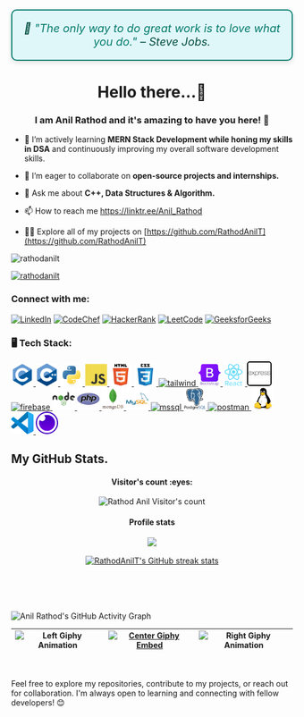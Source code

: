 
<br/>
<br/>

<p align="center" style="background-color: #e0f7fa; padding: 20px; border-radius: 10px; font-style: italic; font-size: 20px; color: #004d40; border: 2px solid #00796b; box-shadow: 0 4px 8px rgba(0, 0, 0, 0.1); max-width: 600px; margin: auto;">
  💭 <span style="color: #00796b;">"The only way to do great work is to love what you do."</span> – <span style="color: #004d40;">Steve Jobs.</span>
</p>



<h1 align="center">Hello there...👋</h1>
<h3 align="center">  I am Anil Rathod and it's amazing to have you here! 🚀</h3>

- 🌱 I’m actively learning **MERN Stack Development while honing my skills in DSA** and continuously improving my overall software development skills.

- 👯 I’m eager to collaborate on **open-source projects and internships.**

- 💬 Ask me about **C++, Data Structures & Algorithm.**

- 📫 How to reach me https://linktr.ee/Anil_Rathod

- 👨‍💻 Explore all of my projects on [https://github.com/RathodAnilT](https://github.com/RathodAnilT)

<p align="left"> <img src="https://komarev.com/ghpvc/?username=rathodanilt&label=Profile%20views&color=0e75b6&style=flat" alt="rathodanilt" /> </p>

<p align="left"> <a href="https://github.com/ryo-ma/github-profile-trophy"><img src="https://github-profile-trophy.vercel.app/?username=rathodanilt" alt="rathodanilt" /></a> </p>


<h3 align="left">Connect with me:</h3>
<p align="left">
<a href="https://www.linkedin.com/in/anil-rathod-1a088819b/" target="_blank"><img align="center" src="https://raw.githubusercontent.com/rahuldkjain/github-profile-readme-generator/master/src/images/icons/Social/linked-in-alt.svg" alt="LinkedIn" height="30" width="40" /></a>
<a href="https://www.codechef.com/users/anilrathod1501" target="_blank"><img align="center" src="https://cdn.jsdelivr.net/npm/simple-icons@3.1.0/icons/codechef.svg" alt="CodeChef" height="30" width="40" /></a>
<a href="https://www.hackerrank.com/profile/anilrathod1501" target="_blank"><img align="center" src="https://raw.githubusercontent.com/rahuldkjain/github-profile-readme-generator/master/src/images/icons/Social/hackerrank.svg" alt="HackerRank" height="30" width="40" /></a>
<a href="https://leetcode.com/u/anil_rathod/" target="_blank"><img align="center" src="https://raw.githubusercontent.com/rahuldkjain/github-profile-readme-generator/master/src/images/icons/Social/leet-code.svg" alt="LeetCode" height="30" width="40" /></a>
<a href="https://www.geeksforgeeks.org/user/anilrathl9tb/" target="_blank"><img align="center" src="https://raw.githubusercontent.com/rahuldkjain/github-profile-readme-generator/master/src/images/icons/Social/geeks-for-geeks.svg" alt="GeeksforGeeks" height="30" width="40" /></a>
</p>



<h3 align="left">🖥️ Tech Stack:</h3>
<p align="left"> 
  <a href="https://www.cprogramming.com/" target="_blank" rel="noreferrer"> <img src="https://raw.githubusercontent.com/devicons/devicon/master/icons/c/c-original.svg" alt="c" width="40" height="40"/> </a> 
  <a href="https://www.w3schools.com/cpp/" target="_blank" rel="noreferrer"> <img src="https://raw.githubusercontent.com/devicons/devicon/master/icons/cplusplus/cplusplus-original.svg" alt="cplusplus" width="40" height="40"/> </a> 
  <a href="https://www.python.org" target="_blank" rel="noreferrer"> <img src="https://raw.githubusercontent.com/devicons/devicon/master/icons/python/python-original.svg" alt="python" width="40" height="40"/> </a> 
  <a href="https://developer.mozilla.org/en-US/docs/Web/JavaScript" target="_blank" rel="noreferrer"> <img src="https://raw.githubusercontent.com/devicons/devicon/master/icons/javascript/javascript-original.svg" alt="javascript" width="40" height="40"/> </a> 
  <a href="https://www.w3.org/html/" target="_blank" rel="noreferrer"> <img src="https://raw.githubusercontent.com/devicons/devicon/master/icons/html5/html5-original-wordmark.svg" alt="html5" width="40" height="40"/> </a> 
  <a href="https://www.w3schools.com/css/" target="_blank" rel="noreferrer"> <img src="https://raw.githubusercontent.com/devicons/devicon/master/icons/css3/css3-original-wordmark.svg" alt="css3" width="40" height="40"/> </a> 
  <a href="https://tailwindcss.com/" target="_blank" rel="noreferrer"> <img src="https://www.vectorlogo.zone/logos/tailwindcss/tailwindcss-icon.svg" alt="tailwind" width="40" height="40"/> </a> 
  <a href="https://getbootstrap.com/" target="_blank" rel="noreferrer"> <img src="https://raw.githubusercontent.com/devicons/devicon/master/icons/bootstrap/bootstrap-original-wordmark.svg" alt="bootstrap" width="40" height="40"/> </a> 
  <a href="https://reactjs.org/" target="_blank" rel="noreferrer"> <img src="https://raw.githubusercontent.com/devicons/devicon/master/icons/react/react-original-wordmark.svg" alt="react" width="40" height="40"/> </a> 
  </a> 
  <a href="https://expressjs.com" target="_blank" rel="noreferrer"> 
    <img src="https://raw.githubusercontent.com/devicons/devicon/master/icons/express/express-original-wordmark.svg" alt="express" width="40" height="40" style="background-color: #ffffff; border: 2px solid #000000; border-radius: 5px;"/> 
  </a> 
  <a href="https://firebase.google.com/" target="_blank" rel="noreferrer"> <img src="https://www.vectorlogo.zone/logos/firebase/firebase-icon.svg" alt="firebase" width="40" height="40"/> </a> 
  <a href="https://nodejs.org" target="_blank" rel="noreferrer"> <img src="https://raw.githubusercontent.com/devicons/devicon/master/icons/nodejs/nodejs-original-wordmark.svg" alt="nodejs" width="40" height="40"/> </a> 
  <a href="https://www.php.net/" target="_blank" rel="noreferrer"> <img src="https://raw.githubusercontent.com/devicons/devicon/master/icons/php/php-original.svg" alt="php" width="40" height="40"/> </a> 
  <a href="https://www.mongodb.com/" target="_blank" rel="noreferrer"> <img src="https://raw.githubusercontent.com/devicons/devicon/master/icons/mongodb/mongodb-original-wordmark.svg" alt="mongodb" width="40" height="40"/> </a> 
  <a href="https://www.mysql.com/" target="_blank" rel="noreferrer"> <img src="https://raw.githubusercontent.com/devicons/devicon/master/icons/mysql/mysql-original-wordmark.svg" alt="mysql" width="40" height="40"/> </a> 
  <a href="https://www.microsoft.com/en-us/sql-server" target="_blank" rel="noreferrer"> <img src="https://www.svgrepo.com/show/303229/microsoft-sql-server-logo.svg" alt="mssql" width="40" height="40"/> </a> 
  <a href="https://www.postgresql.org" target="_blank" rel="noreferrer"> <img src="https://raw.githubusercontent.com/devicons/devicon/master/icons/postgresql/postgresql-original-wordmark.svg" alt="postgresql" width="40" height="40"/> </a> 
  <a href="https://postman.com" target="_blank" rel="noreferrer"> <img src="https://www.vectorlogo.zone/logos/getpostman/getpostman-icon.svg" alt="postman" width="40" height="40"/> </a> 
  <a href="https://www.linux.org/" target="_blank" rel="noreferrer"> <img src="https://raw.githubusercontent.com/devicons/devicon/master/icons/linux/linux-original.svg" alt="linux" width="40" height="40"/> </a> 
  <a href="https://code.visualstudio.com/" target="_blank" rel="noreferrer"> <img src="https://raw.githubusercontent.com/devicons/devicon/master/icons/vscode/vscode-original.svg" alt="vscode" width="40" height="40"/> </a> 
  <a href="https://insomnia.rest/" target="_blank" rel="noreferrer"> <img src="https://raw.githubusercontent.com/devicons/devicon/master/icons/insomnia/insomnia-original.svg" alt="insomnia" width="40" height="40"/> </a>
</p>


## My GitHub Stats.

<div align="center">
  <h4>Visitor's count :eyes:</h4>
  <p><img src="https://profile-counter.glitch.me/{RathodAnilT}/count.svg" alt="Rathod Anil Visitor's count" /></p>
</div>

<div align="center">
  <h4>Profile stats</h4>
  <p><img src="https://github-readme-stats.vercel.app/api?username=RathodAnilT&count_private=true&show_icons=true&theme=gotham" /></p>
</div>

<div align="center">
  <a href="http://www.github.com/RathodAnilT">
    <img src="https://github-readme-streak-stats.herokuapp.com/?user=RathodAnilT&stroke=14b8a6&background=1c1917&ring=0891b2&fire=0891b2&currStreakNum=14b8a6&currStreakLabel=0891b2&sideNums=14b8a6&sideLabels=14b8a6&dates=14b8a6&hide_border=true" alt="RathodAnilT's GitHub streak stats" />
  </a>
</div>

<br/>
<br/>


<br/>
<br/>

![Anil Rathod's GitHub Activity Graph](https://github-readme-activity-graph.vercel.app/graph?username=RathodAnilT&bg_color=000000&color=ffffff&line=ff5733&point=33ff57&area=true&hide_border=true)

| ![Left Giphy Animation](https://media.giphy.com/media/n1dFDLwXu4Qkwy7OJ0/giphy.gif) | [![Center Giphy Embed](https://media.giphy.com/media/iGpHt2H22k1orjgT9b/giphy.gif)](https://giphy.com/gifs/vonheldenundgestaltenstuttgart-matrix-programming-hacker-iGpHt2H22k1orjgT9b) | ![Right Giphy Animation](https://media.giphy.com/media/n1dFDLwXu4Qkwy7OJ0/giphy.gif) |
|------------|----------------------|-------------|
<br/>
<br/>
  Feel free to explore my repositories, contribute to my projects, or reach out for collaboration. I'm always open to learning and connecting with fellow developers! 😊



